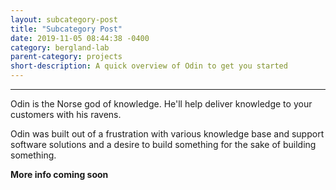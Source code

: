 ```yaml
---
layout: subcategory-post
title: "Subcategory Post"
date: 2019-11-05 08:44:38 -0400
category: bergland-lab
parent-category: projects
short-description: A quick overview of Odin to get you started
---
```


-----

Odin is the Norse god of knowledge. He'll help deliver knowledge to your customers with his ravens.

Odin was built out of a frustration with various knowledge base and support software solutions and a desire to build something for the sake of building something.

**More info coming soon**
